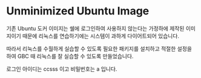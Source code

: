 # Unminimized Ubuntu Image 

기존 Ubuntu 도커 이미지는 쉘에 로그인하여 사용하지 않는다는 가정하에 제작된 이미지이기 때문에 리눅스를 연습하기에는 시스템이 과하게 다이어트되어 있습니다. 

따라서 리눅스를 수월하게 실습할 수 있도록 필요한 패키지를 설치하고 적절한 설정을 하여 GBC 때 리눅스를 잘 실습할 수 있도록 만들었습니다. 

로그인 아이디는 ccsss 이고 비밀번호는 a 입니다.
